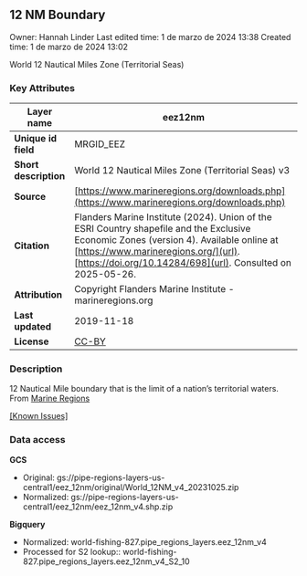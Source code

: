 ## 12 NM Boundary

Owner: Hannah Linder
Last edited time: 1 de marzo de 2024 13:38
Created time: 1 de marzo de 2024 13:02


World 12 Nautical Miles Zone (Territorial Seas)

### Key Attributes

| **Layer name** | eez12nm |
| --- | --- |
| **Unique id field** | MRGID_EEZ |
| **Short description** | World 12 Nautical Miles Zone (Territorial Seas) v3 |
| **Source** | [https://www.marineregions.org/downloads.php](https://www.marineregions.org/downloads.php) |
| **Citation** | Flanders Marine Institute (2024). Union of the ESRI Country shapefile and the Exclusive Economic Zones (version 4). Available online at [https://www.marineregions.org/](url). [https://doi.org/10.14284/698](url). Consulted on 2025-05-26. |
| **Attribution** | Copyright Flanders Marine Institute - marineregions.org |
| **Last updated** | 2019-11-18 |
| **License** | [CC-BY](https://creativecommons.org/licenses/by/4.0/) |

### Description

12 Nautical Mile boundary that is the limit of a nation’s territorial waters. From [Marine Regions](https://www.marineregions.org/)

[[Known Issues]](https://www.marineregions.org/files/World_12NM_v3_20191118_known_issues.txt)

### Data access

**GCS**

- Original: gs://pipe-regions-layers-us-central1/eez_12nm/original/World_12NM_v4_20231025.zip
- Normalized: gs://pipe-regions-layers-us-central1/eez_12nm/eez_12nm_v4.shp.zip

**Bigquery**

- Normalized:  world-fishing-827.pipe_regions_layers.eez_12nm_v4
- Processed for S2 lookup::  world-fishing-827.pipe_regions_layers.eez_12nm_v4_S2_10
